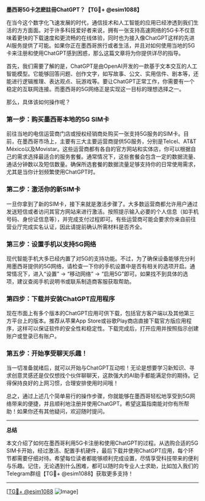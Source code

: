 **墨西哥5G卡怎麽註冊ChatGPT？【TG💪+ @esim1088】**

在当今这个数字化飞速发展的时代，通信技术和人工智能的应用已经渗透到我们生活的方方面面。对于许多科技爱好者来说，拥有一张支持高速网络的5G卡不仅意味着更快的下载速度和更流畅的在线体验，同时也为接入像ChatGPT这样的先进AI服务提供了可能。如果你正在墨西哥旅行或者生活，并且对如何使用当地的5G卡来注册和使用ChatGPT感到困惑，那么这篇文章将为你提供详尽的指导。

首先，我们需要了解的是，ChatGPT是由OpenAI开发的一款基于文本交互的人工智能模型。它能够回答问题、创作文字，如写故事、公文、实用信件、剧本等，还能进行逻辑推理、表达观点、玩游戏等。要让ChatGPT正常工作，你需要有一个稳定的互联网连接。而墨西哥的5G网络正是实现这一目标的理想选择之一。

那么，具体该如何操作呢？

### 第一步：购买墨西哥本地的5G SIM卡

前往当地的电信运营商门店或授权经销商处购买一张支持5G服务的SIM卡。目前，在墨西哥市场上，主要有三大主要运营商提供5G服务，分别是Telcel、AT&T México以及Movistar。这些运营商都有各自的官方网站和实体店，你可以根据自己的需求选择最适合的服务套餐。通常情况下，这些套餐会包含一定的数据流量、通话分钟数以及短信数量。确保所选套餐的数据流量足够支持你的日常使用需求，尤其是当你计划频繁使用ChatGPT时。

### 第二步：激活你的新SIM卡

一旦你拿到了新的SIM卡，接下来就是激活步骤了。大多数运营商都允许用户通过发送短信或者访问其官方网站来进行激活。按照提示输入必要的个人信息（如手机号码、身份证信息等），并完成支付过程即可。有些运营商可能会要求你亲自前往营业厅完成实名认证，因此请提前确认所需材料是否齐全。

### 第三步：设置手机以支持5G网络

现代智能手机大多已经内置了对5G的支持功能。不过，为了确保设备能够充分利用墨西哥提供的5G网络，请检查一下你的手机设置中是否有相关的选项开启。通常情况下，进入“设置” -> “移动网络” -> “启用5G”即可。如果找不到具体的选项，建议查阅手机说明书或联系制造商客服获取帮助。

### 第四步：下载并安装ChatGPT应用程序

现在市面上有多个版本的ChatGPT应用可供下载，包括官方客户端以及其他第三方平台上的版本。推荐从苹果App Store或谷歌Play商店直接下载官方版应用程序，这样可以保证软件的安全性和稳定性。下载完成后，打开应用并按照指示创建账户或登录已有账户。

### 第五步：开始享受聊天乐趣！

当一切准备就绪后，就可以开始与ChatGPT互动啦！无论是想要学习新知识、寻求创意灵感还是仅仅想找个伙伴聊聊天，这款强大的AI助手都能满足你的期待。记得保持良好的上网习惯，合理安排使用时间哦！

总之，通过上述几个简单易行的操作步骤，你就能够在墨西哥轻松地享受到5G网络带来的便捷，并且顺利地注册并使用ChatGPT。希望这篇指南能对你有所帮助！如果你还有其他疑问，欢迎随时提问。

---

**总结**

本文介绍了如何在墨西哥利用5G卡注册和使用ChatGPT的过程。从选购合适的5G SIM卡开始，经过激活、配置手机硬件，最后下载并使用ChatGPT应用，每个环节都需要仔细对待。希望每位读者都能够顺利完成设置，尽情享受科技带来的便利与乐趣。记住，无论遇到什么困难，都可以随时向专业人士求助，比如加入我们的Telegram群组【TG💪+ @esim1088】获取更多支持！

---

[[TG💪+ @esim1088](https://t.me/s/esim1088) ![Image](https://i.postimg.cc/4NQfJmqS/Snipaste-2025-05-13-00-14-12.png)]